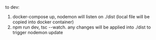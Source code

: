 to dev: 
  1. docker-compose up, nodemon will listen on ./dist (local file will be copied into docker container)
  2. npm run dev, tsc --watch. any changes will be applied into ./dist to trigger nodemon update